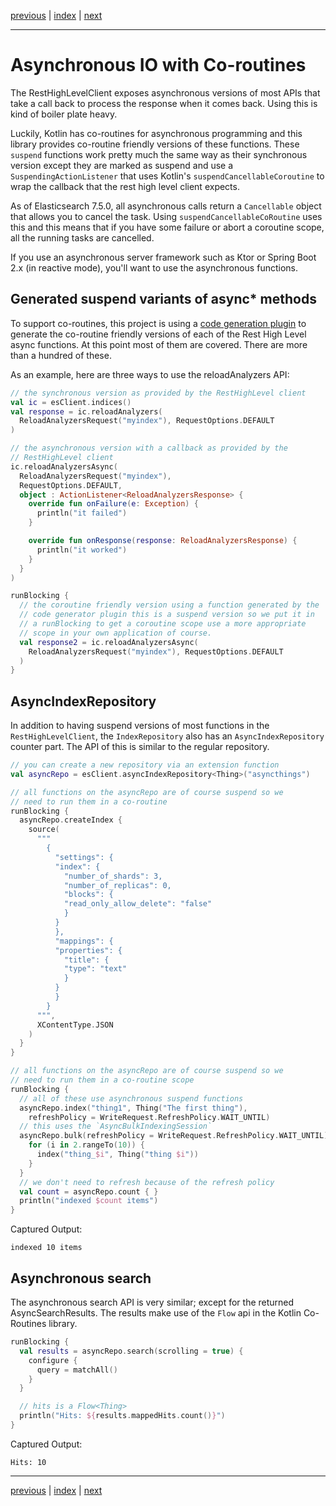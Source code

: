 [previous](query-dsl.md) | [index](index.md) | [next](dsl-customization.md)

___

# Asynchronous IO with Co-routines 

The RestHighLevelClient exposes asynchronous versions of most APIs that take a call back to process
the response when it comes back. Using this is kind of boiler plate heavy. 

Luckily, Kotlin has co-routines for asynchronous programming and this library provides co-routine 
friendly versions of these functions. These `suspend` functions work pretty much the same way as their 
synchronous version except they are marked as suspend and use a `SuspendingActionListener` that uses
Kotlin's `suspendCancellableCoroutine` to wrap the callback that the rest high level client expects.
            
As of Elasticsearch 7.5.0, all asynchronous calls return a `Cancellable` object that allows you to cancel
the task. Using `suspendCancellableCoRoutine` uses this and this means that if you have some failure
or abort a coroutine scope, all the running tasks are cancelled. 

If you use an asynchronous server framework such as Ktor or Spring Boot 2.x (in reactive mode), you'll
want to use the asynchronous functions.

## Generated suspend variants of async* methods

To support co-routines, this project is using a 
[code generation plugin](https://github.com/jillesvangurp/es-kotlin-codegen-plugin) 
to generate the co-routine friendly versions of each of the
Rest High Level async functions. At this point most of them are covered. There are more than a hundred 
of these. 

As an example, here are three ways to use the reloadAnalyzers API:

```kotlin
// the synchronous version as provided by the RestHighLevel client
val ic = esClient.indices()
val response = ic.reloadAnalyzers(
  ReloadAnalyzersRequest("myindex"), RequestOptions.DEFAULT
)

// the asynchronous version with a callback as provided by the
// RestHighLevel client
ic.reloadAnalyzersAsync(
  ReloadAnalyzersRequest("myindex"),
  RequestOptions.DEFAULT,
  object : ActionListener<ReloadAnalyzersResponse> {
    override fun onFailure(e: Exception) {
      println("it failed")
    }

    override fun onResponse(response: ReloadAnalyzersResponse) {
      println("it worked")
    }
  }
)

runBlocking {
  // the coroutine friendly version using a function generated by the
  // code generator plugin this is a suspend version so we put it in
  // a runBlocking to get a coroutine scope use a more appropriate
  // scope in your own application of course.
  val response2 = ic.reloadAnalyzersAsync(
    ReloadAnalyzersRequest("myindex"), RequestOptions.DEFAULT
  )
}
```

## AsyncIndexRepository

In addition to having suspend versions of most functions in the `RestHighLevelClient`, the 
`IndexRepository` also has an `AsyncIndexRepository` counter part. The API of this is
similar to the regular repository. 

```kotlin
// you can create a new repository via an extension function
val asyncRepo = esClient.asyncIndexRepository<Thing>("asyncthings")

// all functions on the asyncRepo are of course suspend so we
// need to run them in a co-routine
runBlocking {
  asyncRepo.createIndex {
    source(
      """
        {
          "settings": {
          "index": {
            "number_of_shards": 3,
            "number_of_replicas": 0,
            "blocks": {
            "read_only_allow_delete": "false"
            }
          }
          },
          "mappings": {
          "properties": {
            "title": {
            "type": "text"
            }
          }
          }
        }
      """,
      XContentType.JSON
    )
  }
}
```

```kotlin
// all functions on the asyncRepo are of course suspend so we
// need to run them in a co-routine scope
runBlocking {
  // all of these use asynchronous suspend functions
  asyncRepo.index("thing1", Thing("The first thing"),
    refreshPolicy = WriteRequest.RefreshPolicy.WAIT_UNTIL)
  // this uses the `AsyncBulkIndexingSession`
  asyncRepo.bulk(refreshPolicy = WriteRequest.RefreshPolicy.WAIT_UNTIL) {
    for (i in 2.rangeTo(10)) {
      index("thing_$i", Thing("thing $i"))
    }
  }
  // we don't need to refresh because of the refresh policy
  val count = asyncRepo.count { }
  println("indexed $count items")
}
```

Captured Output:

```
indexed 10 items

```

## Asynchronous search

The asynchronous search API is very similar; except for the returned AsyncSearchResults. The 
results make use of the `Flow` api in the Kotlin Co-Routines library.

```kotlin
runBlocking {
  val results = asyncRepo.search(scrolling = true) {
    configure {
      query = matchAll()
    }
  }

  // hits is a Flow<Thing>
  println("Hits: ${results.mappedHits.count()}")
}
```

Captured Output:

```
Hits: 10

```


___

[previous](query-dsl.md) | [index](index.md) | [next](dsl-customization.md)

